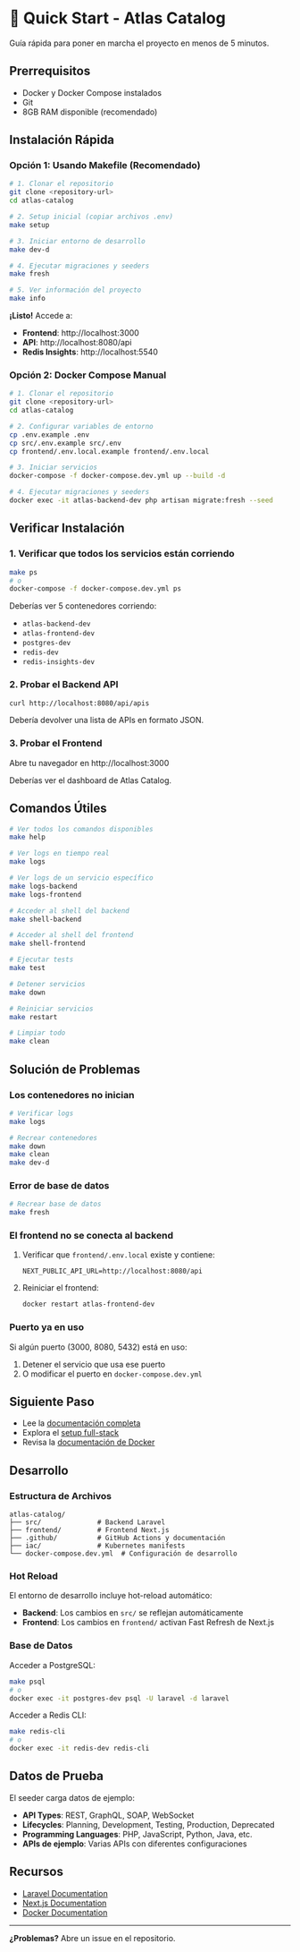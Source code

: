 # 🚀 Quick Start - Atlas Catalog

Guía rápida para poner en marcha el proyecto en menos de 5 minutos.

## Prerrequisitos

- Docker y Docker Compose instalados
- Git
- 8GB RAM disponible (recomendado)

## Instalación Rápida

### Opción 1: Usando Makefile (Recomendado)

```bash
# 1. Clonar el repositorio
git clone <repository-url>
cd atlas-catalog

# 2. Setup inicial (copiar archivos .env)
make setup

# 3. Iniciar entorno de desarrollo
make dev-d

# 4. Ejecutar migraciones y seeders
make fresh

# 5. Ver información del proyecto
make info
```

**¡Listo!** Accede a:
- **Frontend**: http://localhost:3000
- **API**: http://localhost:8080/api
- **Redis Insights**: http://localhost:5540

### Opción 2: Docker Compose Manual

```bash
# 1. Clonar el repositorio
git clone <repository-url>
cd atlas-catalog

# 2. Configurar variables de entorno
cp .env.example .env
cp src/.env.example src/.env
cp frontend/.env.local.example frontend/.env.local

# 3. Iniciar servicios
docker-compose -f docker-compose.dev.yml up --build -d

# 4. Ejecutar migraciones y seeders
docker exec -it atlas-backend-dev php artisan migrate:fresh --seed
```

## Verificar Instalación

### 1. Verificar que todos los servicios están corriendo

```bash
make ps
# o
docker-compose -f docker-compose.dev.yml ps
```

Deberías ver 5 contenedores corriendo:
- `atlas-backend-dev`
- `atlas-frontend-dev`
- `postgres-dev`
- `redis-dev`
- `redis-insights-dev`

### 2. Probar el Backend API

```bash
curl http://localhost:8080/api/apis
```

Debería devolver una lista de APIs en formato JSON.

### 3. Probar el Frontend

Abre tu navegador en http://localhost:3000

Deberías ver el dashboard de Atlas Catalog.

## Comandos Útiles

```bash
# Ver todos los comandos disponibles
make help

# Ver logs en tiempo real
make logs

# Ver logs de un servicio específico
make logs-backend
make logs-frontend

# Acceder al shell del backend
make shell-backend

# Acceder al shell del frontend
make shell-frontend

# Ejecutar tests
make test

# Detener servicios
make down

# Reiniciar servicios
make restart

# Limpiar todo
make clean
```

## Solución de Problemas

### Los contenedores no inician

```bash
# Verificar logs
make logs

# Recrear contenedores
make down
make clean
make dev-d
```

### Error de base de datos

```bash
# Recrear base de datos
make fresh
```

### El frontend no se conecta al backend

1. Verificar que `frontend/.env.local` existe y contiene:
   ```
   NEXT_PUBLIC_API_URL=http://localhost:8080/api
   ```

2. Reiniciar el frontend:
   ```bash
   docker restart atlas-frontend-dev
   ```

### Puerto ya en uso

Si algún puerto (3000, 8080, 5432) está en uso:

1. Detener el servicio que usa ese puerto
2. O modificar el puerto en `docker-compose.dev.yml`

## Siguiente Paso

- Lee la [documentación completa](README.md)
- Explora el [setup full-stack](FULL_STACK_SETUP.md)
- Revisa la [documentación de Docker](DOCKER.md)

## Desarrollo

### Estructura de Archivos

```
atlas-catalog/
├── src/              # Backend Laravel
├── frontend/         # Frontend Next.js
├── .github/          # GitHub Actions y documentación
├── iac/              # Kubernetes manifests
└── docker-compose.dev.yml  # Configuración de desarrollo
```

### Hot Reload

El entorno de desarrollo incluye hot-reload automático:

- **Backend**: Los cambios en `src/` se reflejan automáticamente
- **Frontend**: Los cambios en `frontend/` activan Fast Refresh de Next.js

### Base de Datos

Acceder a PostgreSQL:

```bash
make psql
# o
docker exec -it postgres-dev psql -U laravel -d laravel
```

Acceder a Redis CLI:

```bash
make redis-cli
# o
docker exec -it redis-dev redis-cli
```

## Datos de Prueba

El seeder carga datos de ejemplo:

- **API Types**: REST, GraphQL, SOAP, WebSocket
- **Lifecycles**: Planning, Development, Testing, Production, Deprecated
- **Programming Languages**: PHP, JavaScript, Python, Java, etc.
- **APIs de ejemplo**: Varias APIs con diferentes configuraciones

## Recursos

- [Laravel Documentation](https://laravel.com/docs)
- [Next.js Documentation](https://nextjs.org/docs)
- [Docker Documentation](https://docs.docker.com)

---

**¿Problemas?** Abre un issue en el repositorio.
